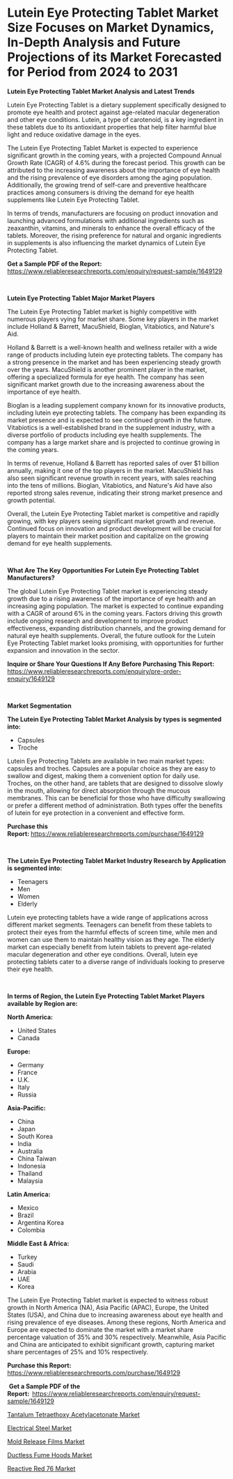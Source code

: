 <p><h1>Lutein Eye Protecting Tablet Market Size Focuses on Market Dynamics, In-Depth Analysis and Future Projections of its Market Forecasted for Period from 2024 to 2031</h1></p><p><strong>Lutein Eye Protecting Tablet Market Analysis and Latest Trends</strong></p>
<p><p>Lutein Eye Protecting Tablet is a dietary supplement specifically designed to promote eye health and protect against age-related macular degeneration and other eye conditions. Lutein, a type of carotenoid, is a key ingredient in these tablets due to its antioxidant properties that help filter harmful blue light and reduce oxidative damage in the eyes.</p><p>The Lutein Eye Protecting Tablet Market is expected to experience significant growth in the coming years, with a projected Compound Annual Growth Rate (CAGR) of 4.6% during the forecast period. This growth can be attributed to the increasing awareness about the importance of eye health and the rising prevalence of eye disorders among the aging population. Additionally, the growing trend of self-care and preventive healthcare practices among consumers is driving the demand for eye health supplements like Lutein Eye Protecting Tablet.</p><p>In terms of trends, manufacturers are focusing on product innovation and launching advanced formulations with additional ingredients such as zeaxanthin, vitamins, and minerals to enhance the overall efficacy of the tablets. Moreover, the rising preference for natural and organic ingredients in supplements is also influencing the market dynamics of Lutein Eye Protecting Tablet.</p></p>
<p><strong>Get a Sample PDF of the Report:&nbsp;</strong> <a href="https://www.reliableresearchreports.com/enquiry/request-sample/1649129">https://www.reliableresearchreports.com/enquiry/request-sample/1649129</a></p>
<p>&nbsp;</p>
<p><strong>Lutein Eye Protecting Tablet Major Market Players</strong></p>
<p><p>The Lutein Eye Protecting Tablet market is highly competitive with numerous players vying for market share. Some key players in the market include Holland & Barrett, MacuShield, Bioglan, Vitabiotics, and Nature's Aid. </p><p>Holland & Barrett is a well-known health and wellness retailer with a wide range of products including lutein eye protecting tablets. The company has a strong presence in the market and has been experiencing steady growth over the years. MacuShield is another prominent player in the market, offering a specialized formula for eye health. The company has seen significant market growth due to the increasing awareness about the importance of eye health.</p><p>Bioglan is a leading supplement company known for its innovative products, including lutein eye protecting tablets. The company has been expanding its market presence and is expected to see continued growth in the future. Vitabiotics is a well-established brand in the supplement industry, with a diverse portfolio of products including eye health supplements. The company has a large market share and is projected to continue growing in the coming years.</p><p>In terms of revenue, Holland & Barrett has reported sales of over $1 billion annually, making it one of the top players in the market. MacuShield has also seen significant revenue growth in recent years, with sales reaching into the tens of millions. Bioglan, Vitabiotics, and Nature's Aid have also reported strong sales revenue, indicating their strong market presence and growth potential.</p><p>Overall, the Lutein Eye Protecting Tablet market is competitive and rapidly growing, with key players seeing significant market growth and revenue. Continued focus on innovation and product development will be crucial for players to maintain their market position and capitalize on the growing demand for eye health supplements.</p></p>
<p>&nbsp;</p>
<p><strong>What Are The Key Opportunities For Lutein Eye Protecting Tablet Manufacturers?</strong></p>
<p><p>The global Lutein Eye Protecting Tablet market is experiencing steady growth due to a rising awareness of the importance of eye health and an increasing aging population. The market is expected to continue expanding with a CAGR of around 6% in the coming years. Factors driving this growth include ongoing research and development to improve product effectiveness, expanding distribution channels, and the growing demand for natural eye health supplements. Overall, the future outlook for the Lutein Eye Protecting Tablet market looks promising, with opportunities for further expansion and innovation in the sector.</p></p>
<p><strong>Inquire or Share Your Questions If Any Before Purchasing This Report:</strong> <a href="https://www.reliableresearchreports.com/enquiry/pre-order-enquiry/1649129">https://www.reliableresearchreports.com/enquiry/pre-order-enquiry/1649129</a></p>
<p>&nbsp;</p>
<p><strong>Market Segmentation</strong></p>
<p><strong>The Lutein Eye Protecting Tablet Market Analysis by types is segmented into:</strong></p>
<p><ul><li>Capsules</li><li>Troche</li></ul></p>
<p><p>Lutein Eye Protecting Tablets are available in two main market types: capsules and troches. Capsules are a popular choice as they are easy to swallow and digest, making them a convenient option for daily use. Troches, on the other hand, are tablets that are designed to dissolve slowly in the mouth, allowing for direct absorption through the mucous membranes. This can be beneficial for those who have difficulty swallowing or prefer a different method of administration. Both types offer the benefits of lutein for eye protection in a convenient and effective form.</p></p>
<p><strong>Purchase this Report:&nbsp;</strong><a href="https://www.reliableresearchreports.com/purchase/1649129">https://www.reliableresearchreports.com/purchase/1649129</a></p>
<p>&nbsp;</p>
<p><strong>The Lutein Eye Protecting Tablet Market Industry Research by Application is segmented into:</strong></p>
<p><ul><li>Teenagers</li><li>Men</li><li>Women</li><li>Elderly</li></ul></p>
<p><p>Lutein eye protecting tablets have a wide range of applications across different market segments. Teenagers can benefit from these tablets to protect their eyes from the harmful effects of screen time, while men and women can use them to maintain healthy vision as they age. The elderly market can especially benefit from lutein tablets to prevent age-related macular degeneration and other eye conditions. Overall, lutein eye protecting tablets cater to a diverse range of individuals looking to preserve their eye health.</p></p>
<p>&nbsp;</p>
<p><strong>In terms of Region, the Lutein Eye Protecting Tablet Market Players available by Region are:</strong></p>
<p>
    <p> <strong> North America: </strong>
        <ul>
            <li>United States</li>
            <li>Canada</li>
        </ul>
        </p> 
    <p> <strong> Europe: </strong>
        <ul>
            <li>Germany</li>
            <li>France</li>
            <li>U.K.</li>
            <li>Italy</li>
            <li>Russia</li>
        </ul>
        </p> 
    <p> <strong> Asia-Pacific: </strong>
        <ul>
            <li>China</li>
            <li>Japan</li>
            <li>South Korea</li>
            <li>India</li>
            <li>Australia</li>
            <li>China Taiwan</li>
            <li>Indonesia</li>
            <li>Thailand</li>
            <li>Malaysia</li>
        </ul>
        </p> 
    <p> <strong> Latin America: </strong>
        <ul>
            <li>Mexico</li>
            <li>Brazil</li>
            <li>Argentina Korea</li>
            <li>Colombia</li>
        </ul>
        </p> 
    <p> <strong> Middle East & Africa: </strong>
        <ul>
            <li>Turkey</li>
            <li>Saudi</li>
            <li>Arabia</li>
            <li>UAE</li>
            <li>Korea</li>
        </ul>
    </p>
    </p>
<p><p>The Lutein Eye Protecting Tablet market is expected to witness robust growth in North America (NA), Asia Pacific (APAC), Europe, the United States (USA), and China due to increasing awareness about eye health and rising prevalence of eye diseases. Among these regions, North America and Europe are expected to dominate the market with a market share percentage valuation of 35% and 30% respectively. Meanwhile, Asia Pacific and China are anticipated to exhibit significant growth, capturing market share percentages of 25% and 10% respectively.</p></p>
<p><strong>Purchase this Report: </strong><a href="https://www.reliableresearchreports.com/purchase/1649129">https://www.reliableresearchreports.com/purchase/1649129</a></p>
<p>&nbsp;<strong>Get a Sample PDF of the Report:&nbsp;&nbsp;</strong><a href="https://www.reliableresearchreports.com/enquiry/request-sample/1649129">https://www.reliableresearchreports.com/enquiry/request-sample/1649129</a></p>
<p><strong></strong></p>
<p><p><a href="https://medium.com/@damionrunte/tantalum-tetraethoxy-acetylacetonate-market-furnishes-information-on-market-share-market-trends-6fd0f8cd1892">Tantalum Tetraethoxy Acetylacetonate Market</a></p><p><a href="https://medium.com/@damionrunte/electrical-steel-nbsp-market-focuses-on-market-share-size-and-projected-forecast-till-2031-1a470907c98a">Electrical Steel Market</a></p><p><a href="https://medium.com/@damionrunte/mold-release-films-market-size-reveals-the-best-marketing-channels-in-global-industry-f2614aa66784">Mold Release Films Market</a></p><p><a href="https://medium.com/@damionrunte/ductless-fume-hoods-market-size-cagr-trends-2024-2030-1ae30c76c4ab">Ductless Fume Hoods Market</a></p><p><a href="https://medium.com/@damionrunte/reactive-red-76-market-insights-into-market-cagr-market-trends-and-growth-strategies-686d4966da58">Reactive Red 76 Market</a></p></p>